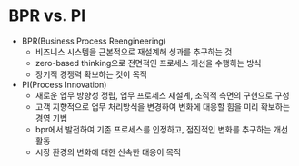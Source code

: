 # BPR vs. PI

- BPR(Business Process Reengineering)
  - 비즈니스 시스템을 근본적으로 재설계해 성과를 추구하는 것
  - zero-based thinking으로 전면적인 프로세스 개선을 수행하는 방식
  - 장기적 경쟁력 확보하는 것이 목적
- PI(Process Innovation)
  - 새로운 업무 방향성 정립, 업무 프로세스 재설계, 조직적 측면의 구현으로 구성
  - 고객 지향적으로 업무 처리방식을 변경하여 변화에 대응할 힘을 미리 확보하는 경영 기법
  - bpr에서 발전하여 기존 프로세스를 인정하고, 점진적인 변화를 추구하는 개선활동
  - 시장 환경의 변화에 대한 신속한 대응이 목적
